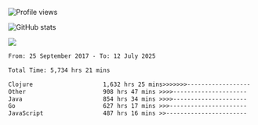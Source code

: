 ![Profile views](https://komarev.com/ghpvc/?username=liuchong)

![GitHub stats](https://github-readme-stats.vercel.app/api?username=liuchong&show_icons=true)

<img src="https://cr-skills-chart-widget.azurewebsites.net/api/api?username=liuchong&skills=Java,JavaScript,Python,Go,Rust,Zig&show-other-skills=true"/>

<!--START_SECTION:waka-->

```txt
From: 25 September 2017 - To: 12 July 2025

Total Time: 5,734 hrs 21 mins

Clojure                    1,632 hrs 25 mins>>>>>>>------------------   28.47 %
Other                      908 hrs 47 mins >>>>---------------------   15.85 %
Java                       854 hrs 34 mins >>>>---------------------   14.90 %
Go                         627 hrs 17 mins >>>----------------------   10.94 %
JavaScript                 487 hrs 16 mins >>-----------------------   08.50 %
```

<!--END_SECTION:waka-->
